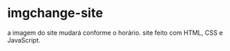 # imgchange-site
a imagem do site mudará conforme o horário. site feito com HTML, CSS e JavaScript. 
